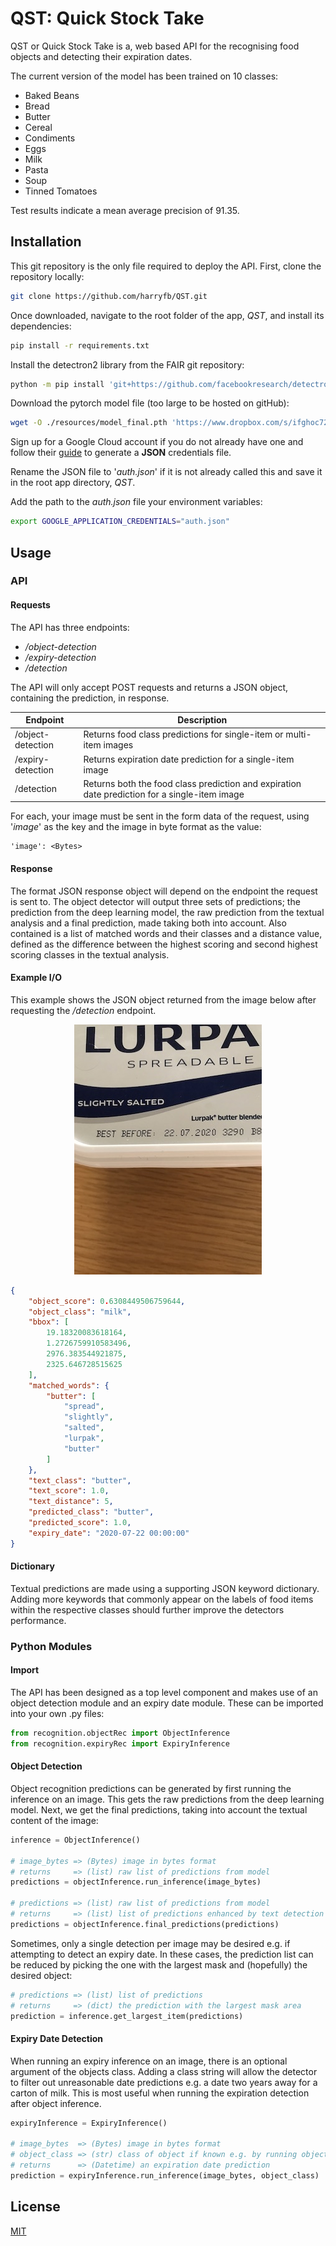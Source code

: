 # QST: Quick Stock Take
QST or Quick Stock Take is a, web based API for the recognising food objects and detecting their expiration
dates.

The current version of the model has been trained on 10 classes:

* Baked Beans
* Bread
* Butter
* Cereal
* Condiments
* Eggs
* Milk
* Pasta
* Soup
* Tinned Tomatoes

Test results indicate a mean average precision of 91.35.


## Installation
This git repository is the only file required to deploy the API. First, clone the repository locally:

```bash
git clone https://github.com/harryfb/QST.git
```

Once downloaded, navigate to the root folder of the app, *QST*, and install its dependencies:

```bash
pip install -r requirements.txt
```

Install the detectron2 library from the FAIR git repository:

```bash
python -m pip install 'git+https://github.com/facebookresearch/detectron2.git'
```

Download the pytorch model file (too large to be hosted on gitHub):

```bash
wget -O ./resources/model_final.pth 'https://www.dropbox.com/s/ifghoc72yikpctj/model_final.pth?raw=1'
```

Sign up for a Google Cloud account if you do not already have one and follow their 
[guide](https://cloud.google.com/docs/authentication/getting-started) to generate a **JSON** credentials file.

Rename the JSON file to '*auth.json*' if it is not already called this and save it in the root app directory, *QST*.

Add the path to the *auth.json* file your environment variables:

```bash
export GOOGLE_APPLICATION_CREDENTIALS="auth.json"
```

## Usage

### API

#### Requests
The API has three endpoints:
* */object-detection*
* */expiry-detection*
* */detection*

The API will only accept POST requests and returns a JSON object, containing the prediction, in response.

Endpoint | Description
---------| -------------
/object-detection | Returns food class predictions for single-item or multi-item images
/expiry-detection | Returns expiration date prediction for a single-item image
/detection | Returns both the food class prediction and expiration date prediction for a single-item image

For each, your image must be sent in the form data of the request, using '*image*' as the key and the image in byte 
format as the value:
 
    'image': <Bytes>
    
#### Response
The format JSON response object will depend on the endpoint the request is sent to. The object detector will output
three sets of predictions; the prediction from the deep learning model, the raw prediction from the textual analysis 
and a final prediction, made taking both into account. Also contained is a list of matched words and their classes and
a distance value, defined as the difference between the highest scoring and second highest scoring classes in the
textual analysis. 


#### Example I/O
This example shows the JSON object returned from the image below after requesting the */detection* endpoint.

<p align="center">
  <img src="https://github.com/harryfb/QST/blob/master/images/readme_example.jpg?raw=true"
  alt="Example of full object & expiry recognition"/>
</p>

```json
{
    "object_score": 0.6308449506759644,
    "object_class": "milk",
    "bbox": [
        19.18320083618164,
        1.2726759910583496,
        2976.383544921875,
        2325.646728515625
    ],
    "matched_words": {
        "butter": [
            "spread",
            "slightly",
            "salted",
            "lurpak",
            "butter"
        ]
    },
    "text_class": "butter",
    "text_score": 1.0,
    "text_distance": 5,
    "predicted_class": "butter",
    "predicted_score": 1.0,
    "expiry_date": "2020-07-22 00:00:00"
}
```

#### Dictionary
Textual predictions are made using a supporting JSON keyword dictionary. Adding more keywords that commonly appear on
the labels of food items within the respective classes should further improve the detectors performance.


### Python Modules
#### Import
The API has been designed as a top level component and makes use of an object detection module and an expiry date
module. These can be imported into your own .py files:

```python
from recognition.objectRec import ObjectInference
from recognition.expiryRec import ExpiryInference
```

#### Object Detection
Object recognition predictions can be generated by first running the inference on an image. This gets the raw
predictions from the deep learning model. Next, we get the final predictions, taking into account the textual content
of the image:

```python
inference = ObjectInference()

# image_bytes => (Bytes) image in bytes format
# returns     => (list) raw list of predictions from model
predictions = objectInference.run_inference(image_bytes)

# predictions => (list) raw list of predictions from model
# returns     => (list) list of predictions enhanced by text detection
predictions = objectInference.final_predictions(predictions)
```

Sometimes, only a single detection per image may be desired e.g. if attempting to detect an expiry date. In these cases,
the prediction list can be reduced by picking the one with the largest mask and (hopefully) the desired object:

```python
# predictions => (list) list of predictions
# returns     => (dict) the prediction with the largest mask area
prediction = inference.get_largest_item(predictions)
```


#### Expiry Date Detection
When running an expiry inference on an image, there is an optional argument of the objects class. Adding a class string 
will allow the detector to filter out unreasonable date predictions e.g. a date two years away for a carton of milk. 
This is most useful when running the expiration detection after object inference.

```python
expiryInference = ExpiryInference()

# image_bytes  => (Bytes) image in bytes format
# object_class => (str) class of object if known e.g. by running objectInference
# returns      => (Datetime) an expiration date prediction
prediction = expiryInference.run_inference(image_bytes, object_class)
```

## License
[MIT](https://choosealicense.com/licenses/mit/)
